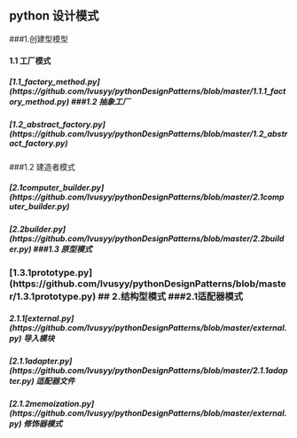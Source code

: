 ##      python 设计模式
###1.创建型模型 
<h4>1.1 工厂模式</h4>
<h5>[1.1_factory_method.py](https://github.com/lvusyy/pythonDesignPatterns/blob/master/1.1.1_factory_method.py) 
###1.2 抽象工厂
<h5>[1.2_abstract_factory.py](https://github.com/lvusyy/pythonDesignPatterns/blob/master/1.2_abstract_factory.py)</h5>
###1.2 建造者模式
<h5>[2.1computer_builder.py](https://github.com/lvusyy/pythonDesignPatterns/blob/master/2.1computer_builder.py) 
<h5>[2.2builder.py](https://github.com/lvusyy/pythonDesignPatterns/blob/master/2.2builder.py) 
###1.3 原型模式
<h3>[1.3.1prototype.py](https://github.com/lvusyy/pythonDesignPatterns/blob/master/1.3.1prototype.py) 
## 2.结构型模式
###2.1适配器模式
<h5>2.1.1[external.py](https://github.com/lvusyy/pythonDesignPatterns/blob/master/external.py) 导入模块
<h5>[2.1.1adapter.py](https://github.com/lvusyy/pythonDesignPatterns/blob/master/2.1.1adapter.py) 适配器文件
<h5>[2.1.2memoization.py](https://github.com/lvusyy/pythonDesignPatterns/blob/master/external.py) 修饰器模式
